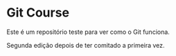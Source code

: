 # Git Course

Este é um repositório teste para ver como o Git funciona.

Segunda edição depois de ter comitado a primeira vez.
